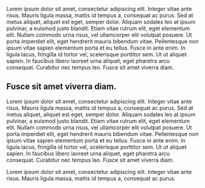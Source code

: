 Lorem ipsum dolor sit amet, consectetur adipiscing elit. Integer vitae ante risus. Mauris ligula massa, mattis id tempus a, consequat ac purus. Sed at metus aliquet, aliquet est eget, semper dolor. Aliquam sodales leo at ipsum pulvinar, a euismod justo blandit. Etiam vitae rutrum elit, eget elementum elit. Nullam commodo urna risus, vel ullamcorper elit volutpat posuere. Ut porta imperdiet elit, eget hendrerit mauris bibendum vitae. Pellentesque non ipsum vitae sapien elementum porta et eu tellus. Fusce in ante enim. In ligula lacus, fringilla id tortor vel, scelerisque porttitor sem. Ut ut aliquet sapien. In faucibus libero laoreet urna aliquet, eget pharetra arcu consequat. Curabitur nec tempus leo. Fusce sit amet viverra diam.

## Fusce sit amet viverra diam.

Lorem ipsum dolor sit amet, consectetur adipiscing elit. Integer vitae ante risus. Mauris ligula massa, mattis id tempus a, consequat ac purus. Sed at metus aliquet, aliquet est eget, semper dolor. Aliquam sodales leo at ipsum pulvinar, a euismod justo blandit. Etiam vitae rutrum elit, eget elementum elit. Nullam commodo urna risus, vel ullamcorper elit volutpat posuere. Ut porta imperdiet elit, eget hendrerit mauris bibendum vitae. Pellentesque non ipsum vitae sapien elementum porta et eu tellus. Fusce in ante enim. In ligula lacus, fringilla id tortor vel, scelerisque porttitor sem. Ut ut aliquet sapien. In faucibus libero laoreet urna aliquet, eget pharetra arcu consequat. Curabitur nec tempus leo. Fusce sit amet viverra diam.

Lorem ipsum dolor sit amet, consectetur adipiscing elit. Integer vitae ante risus. Mauris ligula massa, mattis id tempus a, consequat ac purus.